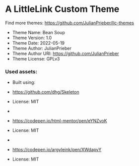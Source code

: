 # A LittleLink Custom Theme
Find more themes: https://github.com/JulianPrieber/llc-themes
                                                                                                                                                                         
*	Theme Name: Bean Soup
*	Theme Version: 1.0
*	Theme Date: 2022-05-19
*	Theme Author: JulianPrieber
*	Theme Author URI: https://github.com/JulianPrieber
*	Theme License: GPLv3


### Used assets:
* Built using:
* https://github.com/dhg/Skeleton
* License: MIT

*
* https://codepen.io/html-mentor/pen/eYNZvoK
* License: MIT

*
* https://codepen.io/argyleink/pen/XWdapvY
* License: MIT